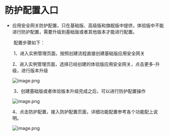 # 防护配置入口 

- 应用安全网关防护配置，只在基础版、高级版和旗舰版中提供，体验版中不能进行防护配置，需要升级到基础版或者其他版本才能进行配置。

  ​    配置步骤如下：

  ​    1、进入实例管理页面，按照创建流程直接创建基础版应用安全网关

  ​    2、进入实例管理页面，选择已经创建的体验版应用安全网关，点击更多-升级，进行版本升级

  ![image.png](https://img1.jcloudcs.com/cms/3604b6ef-c729-4c99-a7a6-cf7da62f9fb920180815153723.png)

  ​    3、创建基础版或者体验版本升级完成之后，可以进行防护配置操作

  ![image.png](https://img1.jcloudcs.com/cms/5cefa347-38ec-4867-92c5-71ce9e1cee1720180815153807.png)

  ​    4、点击防护配置，接入防护配置页面，详细功能配置参考各个功能配上说明。

  ![image.png](https://img1.jcloudcs.com/cms/1145f18c-a6c1-4816-ab82-739e05726e5420180815153835.png)
